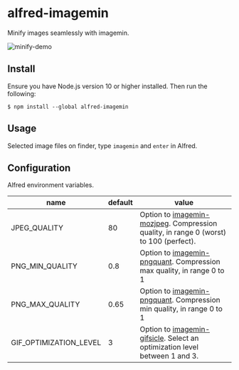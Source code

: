 # alfred-imagemin
Minify images seamlessly with imagemin.


![minify-demo](https://user-images.githubusercontent.com/11070996/81453099-a3bdda00-91c3-11ea-89ba-1dd00ae6d95e.gif)



## Install

Ensure you have Node.js version 10 or higher installed. Then run the following:

```
$ npm install --global alfred-imagemin
```

## Usage

Selected image files on finder, type `imagemin` and `enter` in Alfred.

## Configuration
Alfred environment variables.

|name|default|value|
|---|---|---|
|JPEG_QUALITY | 80 | Option to [imagemin-mozjpeg](https://github.com/imagemin/imagemin-mozjpeg#quality). Compression quality, in range 0 (worst) to 100 (perfect). |
|PNG_MIN_QUALITY | 0.8 | Option to [imagemin-pngquant](https://github.com/imagemin/imagemin-pngquant#quality). Compression max quality, in range 0 to 1|
|PNG_MAX_QUALITY | 0.65 | Option to [imagemin-pngquant](https://github.com/imagemin/imagemin-pngquant#quality). Compression min quality, in range 0 to 1|
|GIF_OPTIMIZATION_LEVEL | 3 | Option to [imagemin-gifsicle](https://github.com/imagemin/imagemin-gifsicle#optimizationlevel). Select an optimization level between 1 and 3.|
